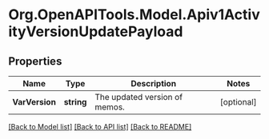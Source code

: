 # Org.OpenAPITools.Model.Apiv1ActivityVersionUpdatePayload

## Properties

Name | Type | Description | Notes
------------ | ------------- | ------------- | -------------
**VarVersion** | **string** | The updated version of memos. | [optional] 

[[Back to Model list]](../README.md#documentation-for-models) [[Back to API list]](../README.md#documentation-for-api-endpoints) [[Back to README]](../README.md)

